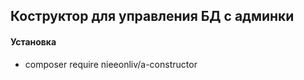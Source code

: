 ## Коструктор для управления БД с админки
#### Установка 
- composer require nieeonliv/a-constructor

